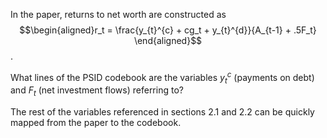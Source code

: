 In the paper, returns to net worth are constructed as $$\begin{aligned}r_t = \frac{y_{t}^{c} + cg_t + y_{t}^{d}}{A_{t-1} + .5F_t} \end{aligned}$$.

What lines of the PSID codebook are the variables $y_{t}^{c}$ (payments on debt) and $F_t$ (net investment flows) referring to?

The rest of the variables referenced in sections 2.1 and 2.2 can be quickly mapped from the paper to the codebook.